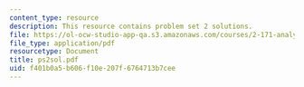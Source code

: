 ```yaml
---
content_type: resource
description: This resource contains problem set 2 solutions.
file: https://ol-ocw-studio-app-qa.s3.amazonaws.com/courses/2-171-analysis-and-design-of-digital-control-systems-fall-2006/f401b0a5b606f10e207f6764713b7cee_ps2sol.pdf
file_type: application/pdf
resourcetype: Document
title: ps2sol.pdf
uid: f401b0a5-b606-f10e-207f-6764713b7cee
---
```

